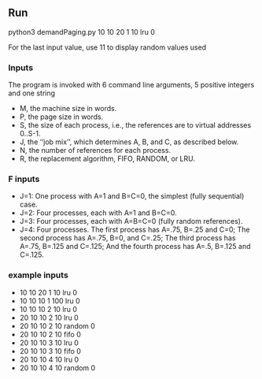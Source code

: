 ## Run
python3 demandPaging.py 10 10 20 1 10 lru 0

For the last input value, use 11 to display random values used

### Inputs
The program is invoked with 6 command line arguments, 5 positive integers and one string
- M, the machine size in words.
- P, the page size in words.
- S, the size of each process, i.e., the references are to virtual addresses 0..S-1.
- J, the ‘‘job mix’’, which determines A, B, and C, as described below.
- N, the number of references for each process.
- R, the replacement algorithm, FIFO, RANDOM, or LRU.

### F inputs
- J=1: One process with A=1 and B=C=0, the simplest (fully sequential) case.
- J=2: Four processes, each with A=1 and B=C=0.
- J=3: Four processes, each with A=B=C=0 (fully random references).
- J=4: Four processes. The first process has A=.75, B=.25 and C=0;
The second process has A=.75, B=0, and C=.25;
The third process has A=.75, B=.125 and C=.125;
And the fourth process has A=.5, B=.125 and C=.125.

### example inputs
- 10 10 20 1 10 lru 0
- 10 10 10 1 100 lru 0
- 10 10 10 2 10 lru 0
- 20 10 10 2 10 lru 0
- 20 10 10 2 10 random 0
- 20 10 10 2 10 fifo 0
- 20 10 10 3 10 lru 0
- 20 10 10 3 10 fifo 0
- 20 10 10 4 10 lru 0
- 20 10 10 4 10 random 0